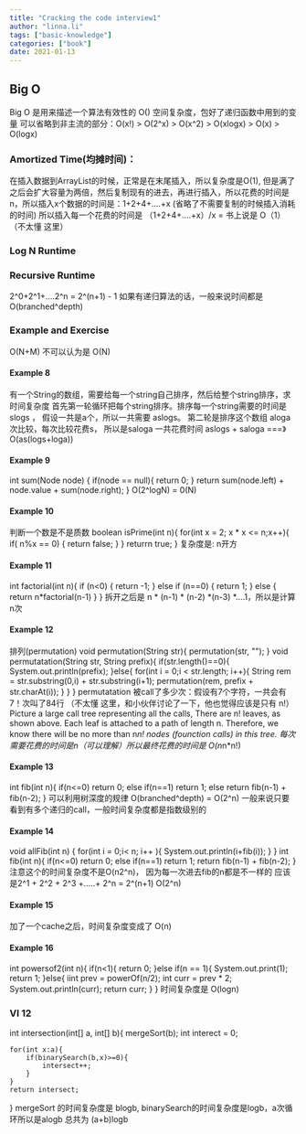 ```yaml
---
title: "Cracking the code interview1"
author: "linna.li"
tags: ["basic-knowledge"]
categories: ["book"]
date: 2021-01-13
---
```


## Big O 
Big O 是用来描述一个算法有效性的 O() 
空间复杂度，包好了递归函数中用到的变量
可以省略到非主流的部分：O(x!) > O(2^x) > O(x^2) > O(xlogx) > O(x) > O(logx)
### Amortized Time(均摊时间)：

在插入数据到ArrayList的时候，正常是在末尾插入，所以复杂度是O(1), 但是满了之后会扩大容量为两倍，然后复制现有的进去，再进行插入，所以花费的时间是n，所以插入x个数据的时间是：1+2+4+....+x (省略了不需要复制的时候插入消耗的时间)
所以插入每一个花费的时间是 （1+2+4+....+x）/x = 
书上说是 O（1） （不太懂 这里）

### Log N Runtime

### Recursive Runtime
2^0+2^1+....2^n = 2^(n+1) - 1
如果有递归算法的话，一般来说时间都是 O(branched^depth) 

### Example and Exercise
O(N+M) 不可以认为是 O(N)

#### Example 8
有一个String的数组，需要给每一个string自己排序，然后给整个string排序，求时间复杂度
首先第一轮循环把每个string排序。排序每一个string需要的时间是 slogs ， 假设一共是a个，所以一共需要 aslogs。
第二轮是排序这个数组 aloga 次比较，每次比较花费s， 所以是saloga
一共花费时间 aslogs + saloga  ===》 O(as(logs+loga))

#### Example 9
int sum(Node node) {
    if(node == null){
        return 0;
    }
    return sum(node.left) + node.value + sum(node.right);
}
O(2^logN) = 0(N)

#### Example 10
判断一个数是不是质数
boolean isPrime(int n){
    for(int x = 2; x * x <= n;x++){
        if( n%x == 0) {
            return false;
        }
    }
    returrn true;
}
复杂度是: n开方

#### Example 11
int factorial(int n){
    if (n<0) {
        return -1;
    } else if (n==0) {
        return 1;
    } else {
        return n*factorial(n-1)
    }
}
拆开之后是 n * (n-1) * (n-2) *(n-3) *....1，所以是计算n次

#### Example 12
排列(permutation) 
void permutation(String str){
    permutation(str, "");
}
void permutatation(String str, String prefix){
    if(str.length()==0){
        System.out.println(prefix);
    }else{
        for(int i = 0;i < str.length; i++){
            String rem = str.substring(0,i) + str.substring(i+1);
            permutation(rem, prefix + str.charAt(i));
        }
    }
}
permutatation 被call了多少次：假设有7个字符，一共会有7！次叫了84行
 （不太懂 这里，和小伙伴讨论了一下，他也觉得应该是只有 n!）
Picture a large call tree representing all the calls, There are n! leaves, as shown above. Each leaf is attached to a path of length n. Therefore, we know there will be no more than n*n! nodes (founction calls) in this tree.
每次需要花费的时间是n（可以理解）所以最终花费的时间是 O(n*n*n!)

#### Example 13
int fib(int n){
    if(n<=0) return 0;
    else if(n==1) return 1;
    else return fib(n-1) + fib(n-2);
}
可以利用树深度的规律 O(branched^depth) = O(2^n)
一般来说只要看到有多个递归的call，一般时间复杂度都是指数级别的

#### Example 14

void allFib(int n) {
    for(int i = 0;i< n; i++ ){
        System.out.println(i+fib(i));
    }
}
int fib(int n){
    if(n<=0) return 0;
    else if(n==1) return 1;
    return fib(n-1) + fib(n-2);
}
注意这个的时间复杂度不是O(n2^n)， 因为每一次进去fib的n都是不一样的
应该是2^1 + 2^2 + 2^3 +.....+ 2^n = 2^(n+1) O(2^n)

#### Example 15
加了一个cache之后，时间复杂度变成了 O(n)

#### Example 16
int powersof2(int n){
    if(n<1){
        return 0;
    }else if(n == 1){
        System.out.print(1);
        return 1;
    }else{
        iint prev = powerOf(n/2);
        int curr = prev * 2;
        System.out.println(curr);
        return curr;
    }
}
时间复杂度是 O(logn)

### VI 12

int intersection(int[] a, int[] b){
    mergeSort(b);
    int interect = 0;

    for(int x:a){
        if(binarySearch(b,x)>=0){
            intersect++;
        }
    }
    return intersect;
}
mergeSort 的时间复杂度是 blogb, binarySearch的时间复杂度是logb，a次循环所以是alogb
总共为 (a+b)logb